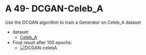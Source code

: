 # A 49- DCGAN-Celeb_A
Use the DCGAN algorithm to train a Generator on Celeb_A dataset
- dataset:
  - [Celeb_A](https://www.kaggle.com/datasets/jessicali9530/celeba-dataset)
- Final result after 100 epochs:
  - ![DCGAN-celebA](https://user-images.githubusercontent.com/88179607/162557644-972d392b-4b51-4b0f-8c28-3694008ec52a.gif)
